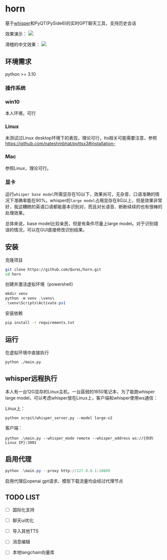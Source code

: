# horn
基于[whisper](https://openai.com/research/whisper)和PyQT(PySide6)的实时GPT聊天工具，支持历史会话


效果演示：
[![](https://i.ytimg.com/vi/kg4KivftTps/maxresdefault.jpg)](https://youtu.be/kg4KivftTps?si=LZI5ShF5fhIqFjWj "")

滑稽的中文效果：
[![](https://i.ytimg.com/vi/9svpySx0J8A/maxresdefault.jpg)](https://youtu.be/9svpySx0J8A "")

## 环境需求

python >= 3.10

### 操作系统

### win10

本人环境，可行

### Linux

未测试过Linux desktop环境下的表现，理论可行，tts相关可能需要注意，参照 https://github.com/nateshmbhat/pyttsx3#installation-

### Mac

参照Linux，理论可行。

### 显卡

运行`whisper base model`所需显存在1G以下，效果尚可，无杂音、口语准确的情况下准确率能在90%。whisper的`large model`占用显存在8G以上，但是效果非常好，我这糟糕的英语口语都能基本识别对，而且对长语音、断断续续的也有很棒的处理效果。

总体来说，base model比较亲民，但是有条件尽量上large model。对于识别错误的情况，可以在GUI直接修改识别结果。

## 安装

克隆项目

```bash
git clone https://github.com/QureL/horn.git
cd horn
```

创建并激活虚拟环境（powershell）

```powershell
mkdir venv
python -m venv .\venv\
.\venv\Scripts\Activate.ps1
```

安装依赖

```bash
pip install -r requirements.txt
```

## 运行

在虚拟环境中直接执行

```
python ./main.py
```

## whisper远程执行

本人有一台12G显存的Linux主机，一台孱弱的1650笔记本，为了能跑whisper large model，可以考虑whisper放在Linux上，客户端和whisper使用ws通信：

Linux上：

```
python scrpit/whisper_server.py --model large-v2
```

客户端：

```
python .\main.py --whisper_mode remote --whisper_address ws://{你的Linux IP}:3001
```

## 启用代理

```powershell
python .\main.py --proxy http://127.0.0.1:10809
```

启用代理后openai gpt请求、模型下载流量均会经过代理节点

## TODO LIST

- [ ] 国际化支持
- [ ] 聊天ui优化
- [ ] 导入其他TTS
- [ ] 消息编辑
- [ ] 本地langchain向量库

